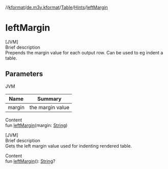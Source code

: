 //[kformat](../../../index.md)/[de.m3y.kformat](../../index.md)/[Table](../index.md)/[Hints](index.md)/[leftMargin](left-margin.md)



# leftMargin  
[JVM]  
Brief description  
Prepends the margin value for each output row. Can be used to eg indent a table.  
  


## Parameters  
  
JVM  
  
|  Name|  Summary| 
|---|---|
| margin| the margin value
  
  
Content  
fun [leftMargin](left-margin.md)(margin: [String](https://kotlinlang.org/api/latest/jvm/stdlib/kotlin/-string/index.html))  


[JVM]  
Brief description  
Gets the left margin value used for indenting rendered table.  
  
  
Content  
fun [leftMargin](left-margin.md)(): [String](https://kotlinlang.org/api/latest/jvm/stdlib/kotlin/-string/index.html)?  



